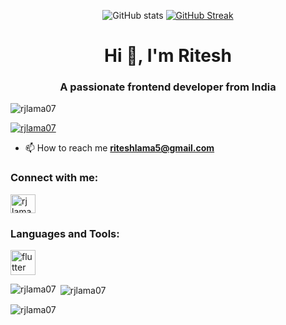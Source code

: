 <div align="center">
  
![GitHub stats](https://github-readme-stats.vercel.app/api?username=rjlama07&show_icons=true&count_private=true&include_all_commits=true&theme=swift)
[![GitHub Streak](https://streak-stats.demolab.com/?user=rjlama07&theme=highcontrast)](https://git.io/streak-stats)
</div>

<h1 align="center">Hi 👋, I'm Ritesh</h1>
<h3 align="center">A passionate frontend developer from India</h3>

<p align="left"> <img src="https://komarev.com/ghpvc/?username=rjlama07&label=Profile%20views&color=0e75b6&style=flat" alt="rjlama07" /> </p>

<p align="left"> <a href="https://github.com/ryo-ma/github-profile-trophy"><img src="https://github-profile-trophy.vercel.app/?username=rjlama07" alt="rjlama07" /></a> </p>

- 📫 How to reach me **riteshlama5@gmail.com**

<h3 align="left">Connect with me:</h3>
<p align="left">
<a href="https://fb.com/rj lama" target="blank"><img align="center" src="https://raw.githubusercontent.com/rahuldkjain/github-profile-readme-generator/master/src/images/icons/Social/facebook.svg" alt="rj lama" height="30" width="40" /></a>
</p>

<h3 align="left">Languages and Tools:</h3>
<p align="left"> <a href="https://flutter.dev" target="_blank" rel="noreferrer"> <img src="https://www.vectorlogo.zone/logos/flutterio/flutterio-icon.svg" alt="flutter" width="40" height="40"/> </a> </p>

<p><img align="left" src="https://github-readme-stats.vercel.app/api/top-langs?username=rjlama07&show_icons=true&locale=en&layout=compact" alt="rjlama07" /></p>

<p>&nbsp;<img align="center" src="https://github-readme-stats.vercel.app/api?username=rjlama07&show_icons=true&locale=en" alt="rjlama07" /></p>

<p><img align="center" src="https://github-readme-streak-stats.herokuapp.com/?user=rjlama07&" alt="rjlama07" /></p>
